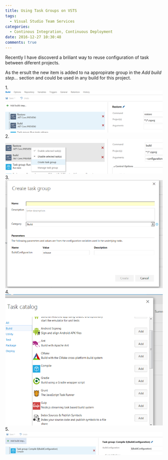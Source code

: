 ```yaml
---
title: Using Task Groups on VSTS
tags:
  - Visual Studio Team Services
categories:
  - Continous Integration, Continuous Deployment
date: 2016-12-27 10:30:48
comments: true
---
```


Recently I have discoverd a briliant way to reuse configuration of task between diferent projects.

As the ersult the new item is added to na appropirate group in the _Add build step..._ section and could be used in any build for this project.

1.![Select task](/images/using-task-groups-on-vsts/1.PNG)
 2.![choose to create group](/images/using-task-groups-on-vsts/3.png)
 3.![name the group](/images/using-task-groups-on-vsts/4.PNG)
 4.![looks weird](/images/using-task-groups-on-vsts/4-5.PNG)
 5.![Reuse task](/images/using-task-groups-on-vsts/5.PNG)
